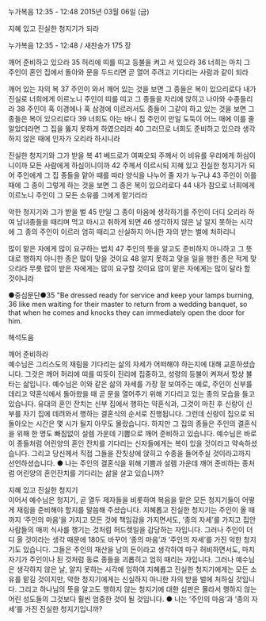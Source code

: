 누가복음 12:35 - 12:48 
2015년 03월 06일 (금)

지혜 있고 진실한 청지기가 되라



누가복음 12:35 - 12:48 / 새찬송가 175 장


깨어 준비하고 있으라
35 허리에 띠를 띠고 등불을 켜고 서 있으라 36 너희는 마치 그 주인이 혼인 집에서 돌아와 문을 두드리면 곧 열어 주려고 기다리는 사람과 같이 되라 

깨어 있는 자의 복
37 주인이 와서 깨어 있는 것을 보면 그 종들은 복이 있으리로다 내가 진실로 너희에게 이르노니 주인이 띠를 띠고 그 종들을 자리에 앉히고 나아와 수종들리라 38 주인이 혹 이경에나 혹 삼경에 이르러서도 종들이 그같이 하고 있는 것을 보면 그 종들은 복이 있으리로다 39 너희도 아는 바니 집 주인이 만일 도둑이 어느 때에 이를 줄 알았더라면 그 집을 뚫지 못하게 하였으리라 40 그러므로 너희도 준비하고 있으라 생각하지 않은 때에 인자가 오리라 하시니라 

진실한 청지기와 그가 받을 복
41 베드로가 여짜오되 주께서 이 비유를 우리에게 하심이니이까 모든 사람에게 하심이니이까 42 주께서 이르시되 지혜 있고 진실한 청지기가 되어 주인에게 그 집 종들을 맡아 때를 따라 양식을 나누어 줄 자가 누구냐 43 주인이 이를 때에 그 종이 그렇게 하는 것을 보면 그 종은 복이 있으리로다 44 내가 참으로 너희에게 이르노니 주인이 그 모든 소유를 그에게 맡기리라 

악한 청지기와 그가 받을 벌
45 만일 그 종이 마음에 생각하기를 주인이 더디 오리라 하여 남녀종들을 때리며 먹고 마시고 취하게 되면 46 생각하지 않은 날 알지 못하는 시각에 그 종의 주인이 이르러 엄히 때리고 신실하지 아니한 자의 받는 벌에 처하리니  

많이 맡은 자에게 많이 요구하는 법치
47 주인의 뜻을 알고도 준비하지 아니하고 그 뜻대로 행하지 아니한 종은 많이 맞을 것이요 48 알지 못하고 맞을 일을 행한 종은 적게 맞으리라 무릇 많이 받은 자에게는 많이 요구할 것이요 많이 맡은 자에게는 많이 달라 할 것이니라

●중심문단●35 "Be dressed ready for service and keep your lamps burning, 36 like men waiting for their master to return from a wedding banquet, so that when he comes and knocks they can immediately open the door for him.

해석도움





깨어 준비하라  
예수님은 그리스도의 재림을 기다리는 삶의 자세가 어떠해야 하는지에 대해 교훈하셨습니다. 그것은 깨어 허리에 띠를 띠듯이 진리에 집중하고, 성령의 등불이 켜져서 항상 불타는 삶입니다. 예수님은 이와 같은 삶의 자세를 가장 잘 보여주는 예로, 주인이 신부를 데리고 약혼식에서 돌아왔을 때 곧 문을 열어주기 위해 기다리고 있는 종의 모습을 들고 있습니다. 유대의 혼인 잔치는 신부 집에서 행하는 약혼식과, 그것이 마친 후 신랑이 신부를 자기 집에 데려와서 행하는 결혼식의 순서로 진행됩니다. 그런데 신랑이 집으로 되돌아오는 시간은 몇 시가 될지 아무도 몰랐습니다. 하지만 그 집의 종들은 주인의 결혼식을 위해 한 명도 빠짐없이 설렘 가운데 기쁨으로 깨어 준비하고 있습니다. 예수님은 바로 이 종들처럼 어린양의 혼인 잔치를 기다리는 신자들에게는 복이 있을 것이라고 약속하셨습니다. 그리고 당신께서 직접 그들을 잔칫상에 앉히고 수종을 들어주실 것이라고까지 선언하셨습니다.
● 나는 주인의 결혼식을 위해 기쁨과 설렘 가운데 깨어 준비하는 종처럼 어린양의 혼인잔치를 기다리는 삶을 살고 있습니까?  

지혜 있고 진실한 청지기  
이어서 예수님은 청지기, 곧 열두 제자들을 비롯하여 복음을 맡은 모든 청지기들이 어떻게 재림을 준비해야 할지를 말씀해 주셨습니다. 지혜롭고 진실한 청지기는 주인이 올 때까지 ‘주인의 마음’을 가지고 모든 것에 책임감을 가지면서도, ‘종의 자세’를 가지고 집안 사람들의 매끼 식사를 챙기는 것처럼 허드렛일을 감당하는 자입니다. 그러나 주인이 더디 올 것이라는 생각 때문에 180도 바꾸어 ‘종의 마음’과 ‘주인의 자세’를 가진 악한 청지기도 있습니다. 그들은 주인의 재산을 남의 돈이라고 생각하여 마구 허비하면서도, 마치 자기가 주인이나 된 것처럼 동료 종들을 괴롭히고 엄히 때리는 자입니다. 그러나 예수님은 생각하지 않은 날, 알지 못하는 시각에 임하여 지혜롭고 진실한 청지기에게는 모든 소유를 맡길 것이지만, 악한 청지기에게는 신실하지 아니한 자의 받을 벌에 처하실 것입니다. 그리고 하나님의 뜻을 알고도 행하지 않는 청지기에 대한 심판은 몰라서 행하지 않는 어린 성도들의 그것보다 훨씬 엄중한 것이 될 것입니다. 
● 나는 ‘주인의 마음’과 ‘종의 자세’를 가진 진실한 청지기입니까?